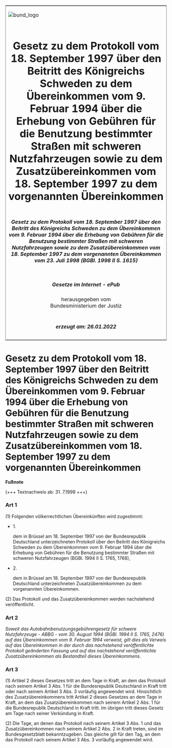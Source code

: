 <span id="DECKBLATT.html"></span>

<table border="0" frame="border" width="100%">

<tr valign="top">

<td align="left">

![bund\_logo](BfJ_2021_Web_de_de.gif)

</td>

<td align="right">

 

</td>

</tr>

<tr align="center" valign="middle">

<td colspan="2">

# Gesetz zu dem Protokoll vom 18. September 1997 über den Beitritt des Königreichs Schweden zu dem Übereinkommen vom 9. Februar 1994 über die Erhebung von Gebühren für die Benutzung bestimmter Straßen mit schweren Nutzfahrzeugen sowie zu dem Zusatzübereinkommen vom 18. September 1997 zu dem vorgenannten Übereinkommen

</td>

</tr>

<tr align="center" valign="middle">

<td colspan="2">

##### Gesetz zu dem Protokoll vom 18. September 1997 über den Beitritt des Königreichs Schweden zu dem Übereinkommen vom 9. Februar 1994 über die Erhebung von Gebühren für die Benutzung bestimmter Straßen mit schweren Nutzfahrzeugen sowie zu dem Zusatzübereinkommen vom 18. September 1997 zu dem vorgenannten Übereinkommen vom 23. Juli 1998 (BGBl. 1998 II S. 1615)

</td>

</tr>

<tr align="center" valign="middle">

<td colspan="2">

  
  

##### Gesetze im Internet - ePub  
  
herausgegeben vom  
Bundesministerium der Justiz

</td>

</tr>

<tr align="center" valign="bottom">

<td colspan="2">

  
  

##### erzeugt am: 26.01.2022

</td>

</tr>

</table>

<span id="BJNR161520998.html"></span>

# Gesetz zu dem Protokoll vom 18. September 1997 über den Beitritt des Königreichs Schweden zu dem Übereinkommen vom 9. Februar 1994 über die Erhebung von Gebühren für die Benutzung bestimmter Straßen mit schweren Nutzfahrzeugen sowie zu dem Zusatzübereinkommen vom 18. September 1997 zu dem vorgenannten Übereinkommen

<div>

  
**Fußnote**

<div class="jnhtml">

<div>

<div class="jurAbsatz">

(+++ Textnachweis ab: 31. 7.1998 +++)

</div>

</div>

</div>

</div>

<span id="BJNR161520998BJNE000100311.html"></span>

### Art 1  

<div>

<div class="jnhtml">

<div>

<div class="jurAbsatz">

(1) Folgenden völkerrechtlichen Übereinkünften wird zugestimmt:

  - 1\.
    
    <div style="">
    
    dem in Brüssel am 18. September 1997 von der Bundesrepublik
    Deutschland unterzeichneten Protokoll über den Beitritt des
    Königreichs Schweden zu dem Übereinkommen vom 9. Februar 1994 über
    die Erhebung von Gebühren für die Benutzung bestimmter Straßen mit
    schweren Nutzfahrzeugen (BGBl. 1994 II S. 1765, 1768),
    
    </div>

  - 2\.
    
    <div style="">
    
    dem in Brüssel am 18. September 1997 von der Bundesrepublik
    Deutschland unterzeichneten Zusatzübereinkommen zu dem vorgenannten
    Übereinkommen.
    
    </div>

</div>

<div class="jurAbsatz">

(2) Das Protokoll und das Zusatzübereinkommen werden nachstehend
veröffentlicht.

</div>

</div>

</div>

</div>

<span id="BJNR161520998BJNE000200311.html"></span>

### Art 2  

<div>

<div class="jnhtml">

<div>

<div class="jurAbsatz">

<span style="font-style:italic;">Soweit das
Autobahnbenutzungsgebührengesetz für schwere Nutzfahrzeuge - ABBG - vom
30. August 1994 (BGBl. 1994 II S. 1765, 2476) auf das Übereinkommen vom
9. Februar 1994 verweist, gilt dies als Verweis auf das Übereinkommen in
der durch das nachstehend veröffentlichte Protokoll geänderten Fassung
und auf das nachstehend veröffentlichte Zusatzübereinkommen als
Bestandteil dieses Übereinkommens.</span>

</div>

</div>

</div>

</div>

<span id="BJNR161520998BJNE000400311.html"></span>

### Art 3  

<div>

<div class="jnhtml">

<div>

<div class="jurAbsatz">

(1) Artikel 2 dieses Gesetzes tritt an dem Tage in Kraft, an dem das
Protokoll nach seinem Artikel 3 Abs. 1 für die Bundesrepublik
Deutschland in Kraft tritt oder nach seinem Artikel 3 Abs. 3 vorläufig
angewendet wird. Hinsichtlich des Zusatzübereinkommens tritt Artikel 2
dieses Gesetzes an dem Tage in Kraft, an dem das Zusatzübereinkommen
nach seinem Artikel 2 Abs. 1 für die Bundesrepublik Deutschland in Kraft
tritt. Im übrigen tritt dieses Gesetz am Tage nach seiner Verkündung in
Kraft.

</div>

<div class="jurAbsatz">

(2) Die Tage, an denen das Protokoll nach seinem Artikel 3 Abs. 1 und
das Zusatzübereinkommen nach seinem Artikel 2 Abs. 2 in Kraft treten,
sind im Bundesgesetzblatt bekanntzugeben. Das gleiche gilt für den Tag,
an dem das Protokoll nach seinem Artikel 3 Abs. 3 vorläufig angewendet
wird.

</div>

</div>

</div>

</div>
